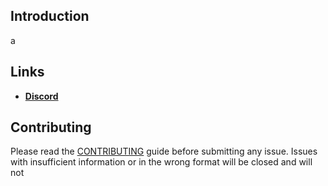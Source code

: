 Introduction
-------------

a

Links
--------------------

* __[Discord](https://discord.gg/5PzMkyK)__

Contributing
------------
Please read the [CONTRIBUTING](.github/CONTRIBUTING.md) guide before submitting any issue. Issues with insufficient information or in the wrong format will be closed and will not 
